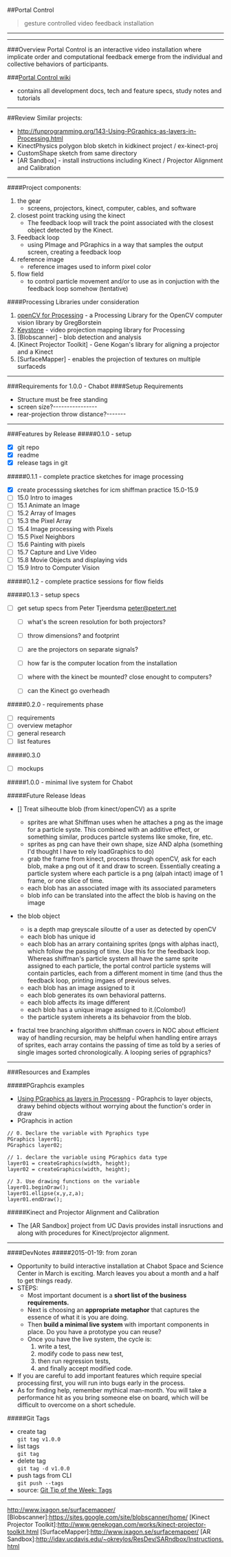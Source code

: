 ##Portal Control
> gesture controlled video feedback installation
___________________


________________________________
###Overview
Portal Control is an interactive video installation where implicate order and computational feedback emerge from the individual and collective behaviors of participants.


###[Portal Control wiki](https://github.com/VideoAlchemy/portal-control/wiki)
- contains all development docs, tech and feature specs, study notes and tutorials
________________________________
##Review Similar projects:
- http://funprogramming.org/143-Using-PGraphics-as-layers-in-Processing.html
- KinectPhysics polygon blob sketch in kidkinect project / ex-kinect-proj
- CustomShape sketch from same directory
- [AR Sandbox] - install instructions including Kinect / Projector Alignment and Calibration

_________________________________
####Project components:  
1. the gear
     - screens, projectors, kinect, computer, cables, and software
2. closest point tracking using the kinect
     - The feedback loop will track the point associated with the closest object detected by the Kinect.
3. Feedback loop 
     - using PImage and PGraphics in a way that samples the output screen, creating a feedback loop
4. reference image
     - reference images used to inform pixel color
5. flow field
     - to control particle movement and/or to use as in conjuction with the feedback loop somehow (tentative)

####Processing Libraries under consideration
1. [openCV for Processing] - a Processing Library for the OpenCV computer vision library by GregBorstein
2. [Keystone] - video projection mapping library for Processing
3. [Blobscanner] - blob detection and analysis
4. [Kinect Projector Toolkit] - Gene Kogan's library for aligning a projector and a Kinect
5. [SurfaceMapper] - enables the projection of textures on multiple surfaceds


________________________________
###Requirements for 1.0.0 - Chabot
####Setup Requirements
- Structure must be free standing
- screen size?----------------
- rear-projection throw distance?-------


________________________________
###Features by Release
#####0.1.0 - setup
- [x] git repo
- [x] readme
- [x] release tags in git

#####0.1.1 - complete practice sketches for image processing
- [x] create processsing sketches for icm shiffman practice 15.0-15.9
- [ ] 15.0 Intro to images
- [ ] 15.1 Animate an Image
- [ ] 15.2 Array of Images
- [ ] 15.3 the Pixel Array
- [ ] 15.4 Image processing with Pixels
- [ ] 15.5 Pixel Neighbors
- [ ] 15.6 Painting with pixels
- [ ] 15.7 Capture and Live Video
- [ ] 15.8 Movie Objects and displaying vids
- [ ] 15.9 Intro to Computer Vision

#####0.1.2 - complete practice sessions for flow fields

#####0.1.3 - setup specs 
- [ ] get setup specs from Peter Tjeerdsma peter@petert.net
     - [ ] what's the screen resolution for both projectors?
     - [ ] throw dimensions? and footprint 
     - [ ] are the projectors on separate signals?
     - [ ] how far is the computer location from the installation
     - [ ] where with the kinect be mounted?  close enought to computers?
     - [ ] can the Kinect go overheadh


#####0.2.0 - requirements phase
- [ ] requirements
- [ ] overview metaphor
- [ ] general research
- [ ] list features

#####0.3.0
- [ ] mockups

#####1.0.0 - minimal live system for Chabot


#####Future Release Ideas
- [] Treat silheoutte blob (from kinect/openCV) as a sprite
     - sprites are what Shiffman uses when he attaches a png as the image for a particle syste.  This combined with an additive effect, or something similar, produces partcle systems like smoke, fire, etc.
     - sprites as png can have their own shape, size AND alpha  (something I'd thought I have to rely loadGraphics to do)
     - grab the frame from kinect, process through openCV, ask for each blob, make a png out of it and draw to screen.  Essentially creating a particle system where each particle is a png (alpah intact) image of 1 frame, or one slice of time.
     - each blob has an associated image with its associated parameters
     - blob info can be translated into the affect the blob is having on the image

- the blob object
     - is a depth map greyscale siloutte of a user as detected by openCV
     - each blob has unique id
     - each blob has an arrary containing sprites (pngs with alphas inact), which follow the passing of time.  Use this for the feedback loop.  Whereas shiffman's particle system all have the same sprite assigned to each particle, the portal control particle systems will contain particles, each from a different moment in time (and thus the feedback loop, printing imgaes of previous selves.
     - each blob has an image assigned to it
     - each blob generates its own behavioral patterns.  
     - each blob affects its image different
     - each blob has a unique image assigned to it.(Colombo!)
     - the particle system inherets a its behavoior from the blob.

- fractal tree branching algorithm shiffman covers in NOC about efficient way of handling recursion, may be helpful when handling entire arrays of sprites, each array contains the passing of time as told by a series of single images sorted chronologically.  A looping series of pgraphics? 


________________________________
###Resources and Examples

#####PGraphcis examples
- [Using PGraphics as layers in Processng] - PGraphcis to layer objects, drawy behind objects without worrying about the function's order in draw
- PGraphcis in action
```
// 0. Declare the variable with Pgraphics type
PGraphics layer01;
PGraphics layer02;

// 1. declare the variable using PGraphics data type
layer01 = createGraphics(width, height);
layer02 = createGraphics(width, height);

// 3. Use drawing functions on the variable 
layer01.beginDraw();
layer01.ellipse(x,y,z,a);
layer01.endDraw();
```

#####Kinect and Projector Alignment and Calibration
- The [AR Sandbox] project from UC Davis provides install insructions and along with procedures for Kinect/projector alignment.

______________________________________
####DevNotes
#####2015-01-19: from zoran
- Opportunity to build interactive installation at Chabot Space and Science Center in March is exciting. March leaves you about a month and a half to get things ready.  
- STEPS:
     - Most important document is a **short list of the business requirements.** 
     - Next is choosing an **appropriate metaphor** that captures the essence of what it is you are doing. 
     - Then **build a minimal live system** with important components in place. Do you have a prototype you can reuse?
     - Once you have the live system, the cycle is: 
          1. write a test, 
          2. modify code to pass new test, 
          3. then run regression tests, 
          4. and finally accept modified code. 
- If you are careful to add important features which require special processing first, you will run into bugs early in the process.
- As for finding help, remember mythical man-month. You will take a performance hit as you bring someone else on board, which will be difficult to overcome on a short schedule.

#####Git Tags
- create tag  
```git tag v1.0.0```    
- list tags  
```git tag```  
- delete tag  
```git tag -d v1.0.0```  
- push tags from CLI  
```git push --tags```  
- source: [Git Tip of the Week: Tags](http://alblue.bandlem.com/2011/04/git-tip-of-week-tags.html)



_________________________


[Using PGraphics as layers in Processng]:http://funprogramming.org/143-Using-PGraphics-as-layers-in-Processing.html
[openCV for Processing]:https://github.com/atduskgreg/opencv-processing
[keystone]:http://keystonep5.sourceforge.net/
http://www.ixagon.se/surfacemapper/
[Blobscanner]:https://sites.google.com/site/blobscanner/home/
[Kinect Projector Toolkit]:http://www.genekogan.com/works/kinect-projector-toolkit.html
[SurfaceMapper]:http://www.ixagon.se/surfacemapper/
[AR Sandbox]:http://idav.ucdavis.edu/~okreylos/ResDev/SARndbox/Instructions.html

